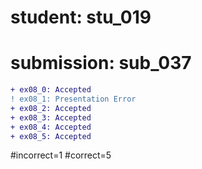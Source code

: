 # student: stu_019
# submission: sub_037

```diff
+ ex08_0: Accepted
! ex08_1: Presentation Error
+ ex08_2: Accepted
+ ex08_3: Accepted
+ ex08_4: Accepted
+ ex08_5: Accepted
```
#incorrect=1
#correct=5
